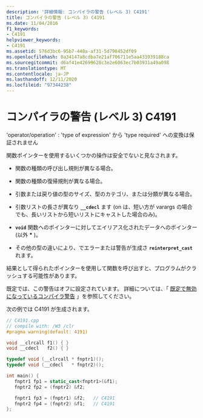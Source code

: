 ```yaml
---
description: '詳細情報: コンパイラの警告 (レベル 3) C4191'
title: コンパイラの警告 (レベル 3) C4191
ms.date: 11/04/2016
f1_keywords:
- C4191
helpviewer_keywords:
- C4191
ms.assetid: 576d3bc6-95b7-448a-af31-5d798452df09
ms.openlocfilehash: 0a34147a8cdba7e21af706711e5aa433939188ca
ms.sourcegitcommit: d6af41e42699628c3e2e6063ec7b03931a49a098
ms.translationtype: MT
ms.contentlocale: ja-JP
ms.lasthandoff: 12/11/2020
ms.locfileid: "97344238"
---
```

# <a name="compiler-warning-level-3-c4191"></a>コンパイラの警告 (レベル 3) C4191

'operator/operation' : 'type of expression' から 'type required' への変換は保証されません

関数ポインターを使用するいくつかの操作は安全でないと見なされます。

- 関数の種類の呼び出し規則が異なる場合。

- 関数の種類の復帰規則が異なる場合。

- 引数または戻り値の型のサイズ、型のカテゴリ、または分類が異なる場合。

- 引数リストの長さが異なり **`__cdecl`** ます (on は、短い方が varargs の場合でも、長いリストから短いリストにキャストした場合のみ)。

- **`void`** 関数へのポインターに対してエイリアス化されたデータへのポインター (以外 <strong>\*</strong> )。

- その他の型の違いにより、でエラーまたは警告が生成さ **`reinterpret_cast`** れます。

結果として得られたポインターを使用して関数を呼び出すと、プログラムがクラッシュする可能性があります。

既定では、この警告はオフに設定されています。 詳細については、「 [既定で無効になっているコンパイラ警告](../../preprocessor/compiler-warnings-that-are-off-by-default.md) 」を参照してください。

次の例では C4191 が生成されます。

```cpp
// C4191.cpp
// compile with: /W3 /clr
#pragma warning(default: 4191)

void __clrcall f1() { }
void __cdecl   f2() { }

typedef void (__clrcall * fnptr1)();
typedef void (__cdecl   * fnptr2)();

int main() {
   fnptr1 fp1 = static_cast<fnptr1>(&f1);
   fnptr2 fp2 = (fnptr2) &f2;

   fnptr1 fp3 = (fnptr1) &f2;   // C4191
   fnptr2 fp4 = (fnptr2) &f1;   // C4191
};
```
